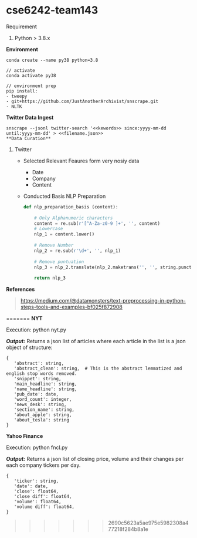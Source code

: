# cse6242-team143

Requirement

1. Python > 3.8.x

**Environment**

```
conda create --name py38 python=3.8

// activate
conda activate py38

// environment prep
pip install:
- tweepy
- git+https://github.com/JustAnotherArchivist/snscrape.git
- NLTK
```

**Twitter Data Ingest**

```
snscrape --jsonl twitter-search '<<kewords>> since:yyyy-mm-dd until:yyyy-mm-dd' > <<filename.json>>  
**Data Curation**
```

1. Twitter

   * Selected Relevant Feaures form very nosiy data

     * Date
     * Company
     * Content

   * Conducted Basis NLP Preparation

     ```python
     def nlp_preparation_basis (content):
         
         # Only Alphanumeric characters
         content = re.sub(r'[^A-Za-z0-9 ]+', '', content)
         # Lowercase
         nlp_1 = content.lower()
         
         # Remove Number
         nlp_2 = re.sub(r'\d+', '', nlp_1)
         
         # Remove puntuation
         nlp_3 = nlp_2.translate(nlp_2.maketrans('', '', string.punctuation))
         
         return nlp_3
     ```

     



**References**

> https://medium.com/@datamonsters/text-preprocessing-in-python-steps-tools-and-examples-bf025f872908
>
> 
=======
**NYT**

Execution: python nyt.py

***Output:***
Returns a json list of articles where each article in the list is a json object of structure:

 ```
 {
    'abstract': string,
    'abstract_clean': string,  # This is the abstract lemmatized and english stop words removed.
    'snippet': string,
    'main_headline': string,
    'name_headline': string,
    'pub_date': date,
    'word_count': integer,
    'news_desk': string,
    'section_name': string,
    'about_apple': string,
    'about_tesla': string
}
 ```

**Yahoo Finance**

Execution: python fncl.py

***Output:***
Returns a json list of closing price, volume and their changes per each company tickers per day. 

 ```
 {
    'ticker': string,
    'date': date, 
    'close': float64,
    'close diff': float64,
    'volume': float64,
    'volume diff': float64,
}
 ```
>>>>>>> 2690c5623a5ae975e5982308a477218f284b8a1e
